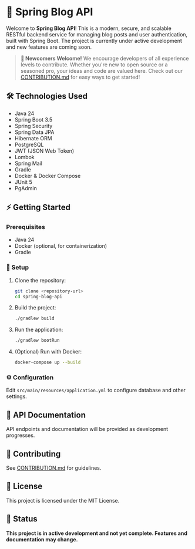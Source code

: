 # 🚀 Spring Blog API

Welcome to **Spring Blog API**! This is a modern, secure, and scalable RESTful backend service for managing blog posts and user authentication, built with Spring Boot. The project is currently under active development and new features are coming soon.

> **🌱 Newcomers Welcome!**
> We encourage developers of all experience levels to contribute. Whether you're new to open source or a seasoned pro, your ideas and code are valued here. Check out our [CONTRIBUTION.md](CONTRIBUTION.md) for easy ways to get started!

## 🛠️ Technologies Used
- Java 24
- Spring Boot 3.5
- Spring Security
- Spring Data JPA
- Hibernate ORM
- PostgreSQL
- JWT (JSON Web Token)
- Lombok
- Spring Mail
- Gradle
- Docker & Docker Compose
- JUnit 5
- PgAdmin

## ⚡ Getting Started

### Prerequisites
- Java 24
- Docker (optional, for containerization)
- Gradle

### 🚦 Setup
1. Clone the repository:
   ```bash
   git clone <repository-url>
   cd spring-blog-api
   ```
2. Build the project:
   ```bash
   ./gradlew build
   ```
3. Run the application:
   ```bash
   ./gradlew bootRun
   ```
4. (Optional) Run with Docker:
   ```bash
   docker-compose up --build
   ```

### ⚙️ Configuration
Edit `src/main/resources/application.yml` to configure database and other settings.

## 📖 API Documentation
API endpoints and documentation will be provided as development progresses.

## 🤝 Contributing
See [CONTRIBUTION.md](CONTRIBUTION.md) for guidelines.

## 📄 License
This project is licensed under the MIT License.

## 🚧 Status
**This project is in active development and not yet complete. Features and documentation may change.**
